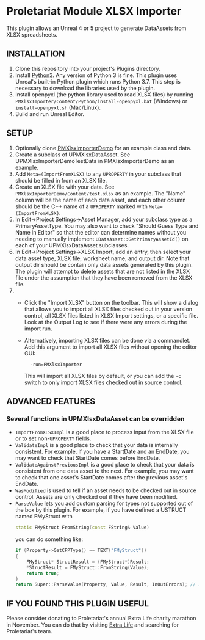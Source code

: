 # Proletariat Module XLSX Importer

This plugin allows an Unreal 4 or 5 project to generate DataAssets from XLSX spreadsheets.

## INSTALLATION

1. Clone this repository into your project's Plugins directory.
2. Install [Python3](https://python.org). Any version of Python 3 is fine. This plugin uses Unreal's built-in Python plugin which runs Python 3.7. This step is necessary to download the libraries used by the plugin.
3. Install openpyxl (the python library used to read XLSX files) by running `PMXlsxImporter/Content/Python/install-openpyxl.bat` (Windows) or `install-openpyxl.sh` (Mac/Linux).
4. Build and run Unreal Editor.

## SETUP

1. Optionally clone [PMXlsxImporterDemo](https://github.com/proletariatgames/PMXlsxImporterDemo) for an example class and data.
2. Create a subclass of UPMXlsxDataAsset. See UPMXlsxImporterDemoTestData in PMXlsxImporterDemo as an example.
3. Add `Meta=(ImportFromXLSX)` to any `UPROPERTY` in your subclass that should be filled in from an XLSX file.
4. Create an XLSX file with your data. See `PMXlsxImporterDemo/Content/test.xlsx` as an example. The "Name" column will be the name of each data asset, and each other column should be the C++ name of a `UPROPERTY` marked with `Meta=(ImportFromXLSX)`.
5. In Edit->Project Settings->Asset Manager, add your subclass type as a PrimaryAssetType. You may also want to check "Should Guess Type and Name in Editor" so that the editor can determine names without you needing to manually implement `UDataAsset::GetPrimaryAssetId()` on each of your UPMXlsxDataAsset subclasses.
6. In Edit->Project Settings->XLSX Import, add an entry, then select your data asset type, XLSX file, worksheet name, and output dir. Note that output dir should be contain only data assets generated by this plugin. The plugin will attempt to delete assets that are not listed in the XLSX file under the assumption that they have been removed from the XLSX file.
7.
    - Click the "Import XLSX" button on the toolbar. This will show a dialog that allows you to import all XLSX files checked out in your version control, all XLSX files listed in XLSX Import settings, or a specific file. Look at the Output Log to see if there were any errors during the import run.  
    - Alternatively, importing XLSX files can be done via a commandlet. Add this argument to import all XLSX files without opening the editor GUI:

            -run=PMXlsxImporter

        This will import all XLSX files by default, or you can add the `-c` switch to only import XLSX files checked out in source control.

## ADVANCED FEATURES

### Several functions in UPMXlsxDataAsset can be overridden

- `ImportFromXLSXImpl` is a good place to process input from the XLSX file or to set non-`UPROPERTY` fields.
- `ValidateImpl` is a good place to check that your data is internally consistent. For example, if you have a StartDate and an EndDate, you may want to check that StartDate comes before EndDate.
- `ValidateAgainstPreviousImpl` is a good place to check that your data is consistent from one data asset to the next. For example, you may want to check that one asset's StartDate comes after the previous asset's EndDate.
- `WasModified` is used to tell if an asset needs to be checked out in source control. Assets are only checked out if they have been modified.
- `ParseValue` lets you add custom parsing for types not supported out of the box by this plugin. For example, if you have defined a USTRUCT named FMyStruct with
    ```C++
    static FMyStruct FromString(const FString& Value)
    ```
    you can do something like:
    ```C++
    if (Property->GetCPPType() == TEXT("FMyStruct"))
    {
        FMyStruct* StructResult = (FMyStruct*)Result;
        *StructResult = FMyStruct::FromString(Value);
        return true;
    }
    return Super::ParseValue(Property, Value, Result, InOutErrors); // Do this last. See comments above ParseValue.
    ```

## IF YOU FOUND THIS PLUGIN USEFUL

Please consider donating to Proletariat's annual Extra Life charity marathon in November. You can do that by visiting [Extra Life](https://www.extra-life.org/) and searching for Proletariat's team.
